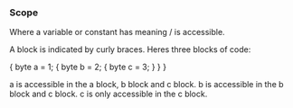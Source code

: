 ### Scope

Where a variable or constant has meaning / is accessible. 

A block is indicated by curly braces. Heres three blocks of code: 

{
  byte a = 1;
  {
    byte b = 2;
    {
      byte c = 3;
    }
  }
}

a is accessible in the a block, b block and c block. 
b is accessible in the b block and c block.
c is only accessible in the c block.